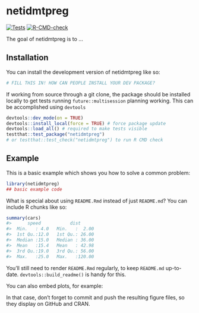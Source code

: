 
<!-- README.md is generated from README.Rmd. Please edit that file -->

# netidmtpreg

<!-- badges: start -->

[![Tests](https://github.com/qmarcou/netidmtpreg/actions/workflows/test-coverage.yaml/badge.svg)](https://github.com/qmarcou/netidmtpreg/actions/workflows/test-coverage.yaml)
[![R-CMD-check](https://github.com/qmarcou/netidmtpreg/actions/workflows/R-CMD-check.yaml/badge.svg)](https://github.com/qmarcou/netidmtpreg/actions/workflows/R-CMD-check.yaml)
<!-- badges: end -->

The goal of netidmtpreg is to …

## Installation

You can install the development version of netidmtpreg like so:

``` r
# FILL THIS IN! HOW CAN PEOPLE INSTALL YOUR DEV PACKAGE?
```

If working from source through a git clone, the package should be
installed locally to get tests running `future::multisession` planning
working. This can be accomplished using `devtools`

``` r
devtools::dev_mode(on = TRUE)
devtools::install_local(force = TRUE) # force package update
devtools::load_all() # required to make tests visible
testthat::test_package("netidmtpreg")
# or testthat::test_check("netidmtpreg") to run R CMD check
```

## Example

This is a basic example which shows you how to solve a common problem:

``` r
library(netidmtpreg)
## basic example code
```

What is special about using `README.Rmd` instead of just `README.md`?
You can include R chunks like so:

``` r
summary(cars)
#>      speed           dist       
#>  Min.   : 4.0   Min.   :  2.00  
#>  1st Qu.:12.0   1st Qu.: 26.00  
#>  Median :15.0   Median : 36.00  
#>  Mean   :15.4   Mean   : 42.98  
#>  3rd Qu.:19.0   3rd Qu.: 56.00  
#>  Max.   :25.0   Max.   :120.00
```

You’ll still need to render `README.Rmd` regularly, to keep `README.md`
up-to-date. `devtools::build_readme()` is handy for this.

You can also embed plots, for example:

In that case, don’t forget to commit and push the resulting figure
files, so they display on GitHub and CRAN.
